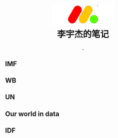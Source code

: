  <h1  align="center"> 
  <br>
  <a href="https://github.com/shuzijianzao/Spiral3D/blob/master/Picture/SHUZIJIANZAO"><img src="https://github.com/shuzijianzao/Spiral3D/blob/master/Picture/SHUZIJIANZAO.png" alt="SHUZIJIANZAO" width="200"></a>
  <br>
  李宇杰的笔记
  <br>
</h1>

<h4 align="center"><a href="http://shuzijianzao.com" target="_blank"></a>.</h4>

## IMF

## WB

## UN

## Our world in data

## IDF